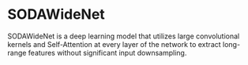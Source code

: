 # SODAWideNet
SODAWideNet is a deep learning model that utilizes large convolutional kernels and Self-Attention at every layer of the network to extract long-range features without significant input downsampling.
